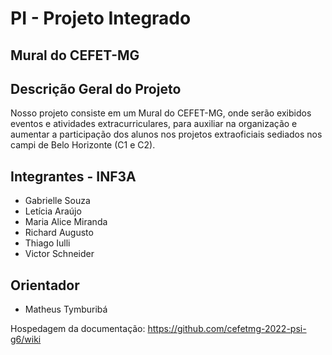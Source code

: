 # PI - Projeto Integrado
## Mural do CEFET-MG

## Descrição Geral do Projeto
Nosso projeto consiste em um Mural do CEFET-MG, onde serão exibidos eventos e atividades extracurriculares, para auxiliar na organização e aumentar a participação dos alunos nos projetos extraoficiais sediados nos campi de Belo Horizonte (C1 e C2).

## Integrantes - INF3A
* Gabrielle Souza
* Letícia Araújo
* Maria Alice Miranda
* Richard Augusto
* Thiago Iulli
* Victor Schneider

## Orientador
* Matheus Tymburibá

Hospedagem da documentação: https://github.com/cefetmg-2022-psi-g6/wiki
